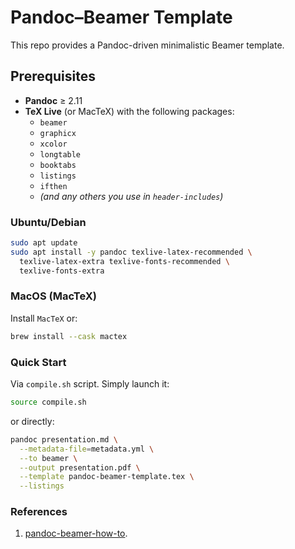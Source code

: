 # Pandoc–Beamer Template

This repo provides a Pandoc-driven minimalistic Beamer template. 

## Prerequisites

- **Pandoc** ≥ 2.11  
- **TeX Live** (or MacTeX) with the following packages:
  - `beamer`
  - `graphicx`
  - `xcolor`
  - `longtable`
  - `booktabs`
  - `listings`
  - `ifthen`
  - *(and any others you use in `header-includes`)*

### Ubuntu/Debian

```bash
sudo apt update
sudo apt install -y pandoc texlive-latex-recommended \
  texlive-latex-extra texlive-fonts-recommended \
  texlive-fonts-extra
```

### MacOS (MacTeX)

Install ```MacTeX``` or:
```bash
brew install --cask mactex
```

### Quick Start

Via ```compile.sh``` script. Simply launch it:
```bash
source compile.sh
```
or directly:
```bash
pandoc presentation.md \
  --metadata-file=metadata.yml \
  --to beamer \
  --output presentation.pdf \
  --template pandoc-beamer-template.tex \
  --listings
```


### References
1. [pandoc-beamer-how-to](https://github.com/alexeygumirov/pandoc-beamer-how-to).